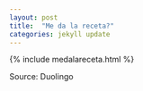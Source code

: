 ```yaml
---
layout: post
title:  "Me da la receta?"
categories: jekyll update
---
```

{% include medalareceta.html %}

Source: Duolingo
